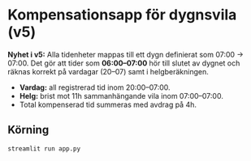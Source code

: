 # Kompensationsapp för dygnsvila (v5)

**Nyhet i v5:** Alla tidenheter mappas till ett dygn definierat som 07:00 → 07:00. 
Det gör att tider som **06:00–07:00** hör till slutet av dygnet och räknas korrekt på vardagar (20–07) samt i helgberäkningen.

- **Vardag:** all registrerad tid inom 20:00–07:00.
- **Helg:** brist mot 11h sammanhängande vila inom 07:00–07:00.
- Total kompenserad tid summeras med avdrag på 4h.

## Körning
```bash
streamlit run app.py
```
